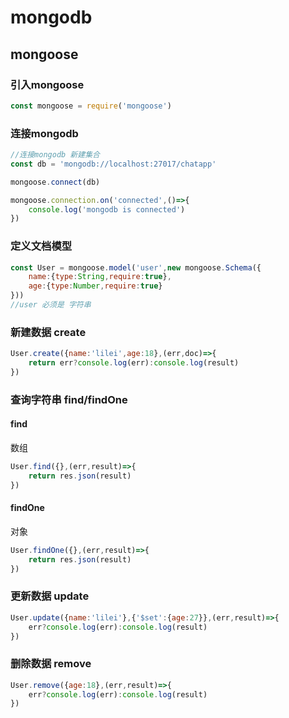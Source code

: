 # mongodb

## mongoose

### 引入mongoose

```js
const mongoose = require('mongoose')
```

### 连接mongodb

```js
//连接mongodb 新建集合
const db = 'mongodb://localhost:27017/chatapp'

mongoose.connect(db)

mongoose.connection.on('connected',()=>{
    console.log('mongodb is connected')
})
```

### 定义文档模型

```js
const User = mongoose.model('user',new mongoose.Schema({
    name:{type:String,require:true},
    age:{type:Number,require:true}
}))
//user 必须是 字符串
```

### 新建数据 create

```js
User.create({name:'lilei',age:18},(err,doc)=>{
    return err?console.log(err):console.log(result)
})
```

### 查询字符串 find/findOne

#### find

数组

```js
User.find({},(err,result)=>{
    return res.json(result)
})
```

#### findOne

对象

```js
User.findOne({},(err,result)=>{
    return res.json(result)
})
```

### 更新数据 update

```js
User.update({name:'lilei'},{'$set':{age:27}},(err,result)=>{
    err?console.log(err):console.log(result)
})
```

### 删除数据 remove

```js
User.remove({age:18},(err,result)=>{
    err?console.log(err):console.log(result)
})
```

